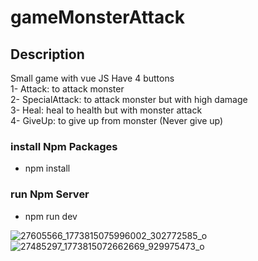 # gameMonsterAttack
## Description
Small game with vue JS 
Have 4 buttons <br />
1- Attack: to attack monster<br />
2- SpecialAttack: to attack monster but with high damage<br />
3- Heal: heal to health but with monster attack<br />
4- GiveUp: to give up from monster (Never give up)

### install Npm Packages
- npm install<br />

### run Npm Server
- npm run dev<br />

![27605566_1773815075996002_302772585_o](https://user-images.githubusercontent.com/10274000/35506565-5ccec3a8-04f2-11e8-8c39-e2e29136f51a.png)
<br/>
![27485297_1773815072662669_929975473_o](https://user-images.githubusercontent.com/10274000/35506566-5d108414-04f2-11e8-949e-9d2bd194c503.png)
